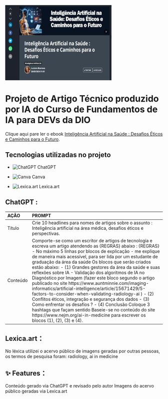 <img src="https://github.com/lucianeb/prompts_artigo/blob/main/artigo.png" alt="ChatGPT" width="340" height="240"/>
<h1>
       <span> Projeto de Artigo Técnico produzido por IA do Curso de Fundamentos de IA para DEVs da DIO</span>
</h1>

Clique aqui pare ler o ebook [Inteligência Artificial na Saúde : Desafios Éticos e Caminhos para o Futuro](https://web.dio.me/articles/inteligencia-artificial-na-saude-desafios-eticos-e-caminhos-para-o-futuro?back=%2Farticles&open-modal=true&page=1&order=oldest).

## Tecnologias utilizadas no projeto
- <img src="https://github.com/simple-icons/simple-icons/blob/develop/icons/openai.svg" alt="ChatGPT" width="40" height="40"/> ChatGPT

- <img src="https://github.com/simple-icons/simple-icons/blob/develop/icons/canva.svg" alt="Canva" width="40" height="40"/> Canva
  
- <img src="https://cdn-icons-png.flaticon.com/512/4092/4092600.png" alt="Lexica.art" width="40" height="40"/> Lexica.art

## ChatGPT :
<table>
  <thead>
    <tr align="left">
      <th>AÇÃO</th>
      <th>PROMPT</th>
    </tr>
  </thead>
  <tbody align="left">
    <tr>
      <td>Título</td>
      <td>Crie 10 headlines para nomes de artigos sobre o assunto : Inteligência artificial na área médica, desafios éticos e perspectivas. </td>
    </tr>
    <tr>
      <td>Conteúdo</td>
      <td>Comporte-se como um escritor de artigos de tecnologia e escreva um artigo atendendo as {REGRAS} abaixo :
{REGRAS}
- No máximo 5 linhas por blocos de explicação
- me explique de maneira mais acessível, para ser lida por um estudante de graduação da área da saúde
Os blocos que serão criados estão abaixo:
- (1) Grandes gestores da área da saúde e suas reflexões sobre IA
- Validação dos algoritmos de IA no Diagnóstico por Imagem (fazer este bloco segundo o artigo publicado no site https://www.auntminnie.com/imaging-informatics/artificial-intelligence/article/15671429/5-factors-to-consider-when-validating-radiology-ai )
- (2) Conflitos éticos, integração e segurança dos dados 
- (3) Como enfrentar os desafios ?
- (4) Conclusão
Coloque 3 hashtags que façam sentido
Baseie-se no conteúdo do site https://www.nejm.org/ai-in-medicine para escrever os blocos  (1), (2), (3) e (4).
</td>
        </tbody>
</table>

## Lexica.art：
No léxica utilizei o acervo público de imagens geradas por outras pessoas, os termos de pesquisa foram: radiology, ai in medicine

## ✨ Features：
Conteúdo gerado via ChatGPT e revisado pelo autor
Imagens do acervo público geradas via Lexica.art









